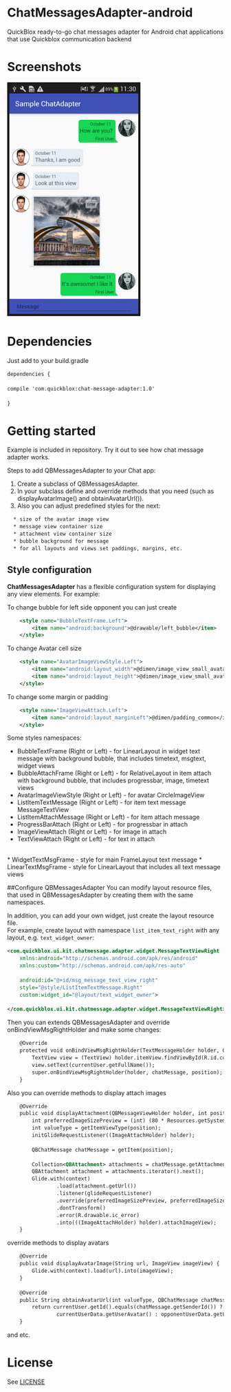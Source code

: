 # ChatMessagesAdapter-android
QuickBlox ready-to-go chat messages adapter for Android chat applications that use Quickblox communication backend

# Screenshots

<img src="screenshots/screenshot1.png" border="5" alt="Chat Message Adapter" width="300">

# Dependencies
Just add to your build.gradle
```xml
dependencies {

compile 'com.quickblox:chat-message-adapter:1.0'

}
```
# Getting started
Example is included in repository. Try it out to see how chat message adapter works.

Steps to add QBMessagesAdapter to your Chat app:

1. Create a subclass of QBMessagesAdapter.
2. In your subclass define and override methods that you need (such as displayAvatarImage() and obtainAvatarUrl()).
3. Also you can adjust predefined styles for the next:
```xml
  * size of the avatar image view
  * message view container size
  * attachment view container size
  * bubble background for message
  * for all layouts and views set paddings, margins, etc.
```
## Style configuration
  
**ChatMessagesAdapter** has a flexible configuration system for displaying any view elements. For example:

To change bubble for left side opponent you can just create
```xml
    <style name="BubbleTextFrame.Left">
        <item name="android:background">@drawable/left_bubble</item>
    </style>
```
To change Avatar cell size
```xml
    <style name="AvatarImageViewStyle.Left">
        <item name="android:layout_width">@dimen/image_view_small_avatar_layout_width</item>
        <item name="android:layout_height">@dimen/image_view_small_avatar_layout_width</item>        
    </style>
```
To change some margin or padding
```xml
    <style name="ImageViewAttach.Left">
        <item name="android:layout_marginLeft">@dimen/padding_common</item>
    </style>
```

Some styles namespaces:
 * BubbleTextFrame (Right or Left) - for LinearLayout in widget text message with background bubble, that includes timetext, msgtext, widget views
 * BubbleAttachFrame (Right or Left) - for RelativeLayout in item attach with background bubble, that includes progressbar, image, timetext views
 * AvatarImageViewStyle (Right or Left) - for avatar CircleImageView
 * ListItemTextMessage (Right or Left) - for item text message MessageTextView
 * ListItemAttachMessage (Right or Left) - for item attach message
 * ProgressBarAttach (Right or Left) - for progressbar in attach
 * ImageViewAttach (Right or Left) - for image in attach
 * TextViewAttach (Right or Left) - for text in attach<br />
 <br />
 * WidgetTextMsgFrame - style for main FrameLayout text message
 * LinearTextMsgFrame - style for LinearLayout that includes all text message views
 
##Configure QBMessagesAdapter
You can modify layout resource files, that used in QBMessagesAdapter by creating them with the same namespaces.

In addition, you can add your own widget, just create the layout resource file.  
For example, create layout with namespace `list_item_text_right` with any layout, e.g. `text_widget_owner`:
```xml
<com.quickblox.ui.kit.chatmessage.adapter.widget.MessageTextViewRight
    xmlns:android="http://schemas.android.com/apk/res/android"
    xmlns:custom="http://schemas.android.com/apk/res-auto"

    android:id="@+id/msg_message_text_view_right"
    style="@style/ListItemTextMessage.Right"
    custom:widget_id="@layout/text_widget_owner">

</com.quickblox.ui.kit.chatmessage.adapter.widget.MessageTextViewRight>
```
Then you can extends QBMessagesAdapter and override onBindViewMsgRightHolder and make some changes:
```xml
    @Override
    protected void onBindViewMsgRightHolder(TextMessageHolder holder, QBChatMessage chatMessage, int position) {
        TextView view = (TextView) holder.itemView.findViewById(R.id.custom_text_view);
        view.setText(currentUser.getFullName());
        super.onBindViewMsgRightHolder(holder, chatMessage, position);
    }
```
Also you can override methods to display attach images
```xml
    @Override
    public void displayAttachment(QBMessageViewHolder holder, int position) {
        int preferredImageSizePreview = (int) (80 * Resources.getSystem().getDisplayMetrics().density);
        int valueType = getItemViewType(position);
        initGlideRequestListener((ImageAttachHolder) holder);

        QBChatMessage chatMessage = getItem(position);

        Collection<QBAttachment> attachments = chatMessage.getAttachments();
        QBAttachment attachment = attachments.iterator().next();
        Glide.with(context)
                .load(attachment.getUrl())
                .listener(glideRequestListener)
                .override(preferredImageSizePreview, preferredImageSizePreview)
                .dontTransform()
                .error(R.drawable.ic_error)
                .into(((ImageAttachHolder) holder).attachImageView);
    }
```
override methods to display avatars
```xml
    @Override
    public void displayAvatarImage(String url, ImageView imageView) {
        Glide.with(context).load(url).into(imageView);
    }

    @Override
    public String obtainAvatarUrl(int valueType, QBChatMessage chatMessage) {
        return currentUser.getId().equals(chatMessage.getSenderId()) ?
                currentUserData.getUserAvatar() : opponentUserData.getUserAvatar();
    }
```
and etc.
# License
See [LICENSE](LICENSE)